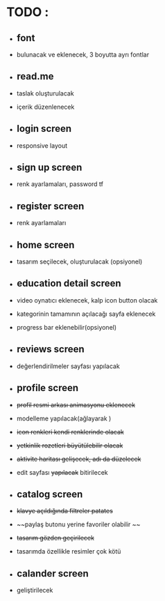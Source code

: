 # TODO : # 
- ## font ##
 - bulunacak ve eklenecek, 3 boyutta ayrı fontlar

 - ## read.me ##
 - taslak oluşturulacak
 - içerik düzenlenecek

- ## login screen ##
 - responsive layout 

- ## sign up screen ##   
- renk ayarlamaları, password tf 

- ## register screen ##
 - renk ayarlamaları 

- ## home screen ##
- tasarım seçilecek, oluşturulacak (opsiyonel)

- ## education detail screen ## 
 - video oynatıcı eklenecek, kalp icon button olacak
 - kategorinin tamamının açılacağı sayfa eklenecek
 - progress bar eklenebilir(opsiyonel)

- ## reviews screen ##   
 - değerlendirilmeler sayfası yapılacak

- ## profile screen ## 
 - ~~profil resmi arkası animasyonu eklenecek~~
 - modelleme yapılacak(ağlayarak )
 - ~~icon renkleri kendi renklerinde olacak~~ 
 - ~~yetkinlik rozetleri büyütülebilir olacak~~ 
 -  ~~aktivite haritası gelişecek, adı da düzelecek~~
 - edit sayfası  ~~yapılacak~~ bitirilecek

- ## catalog screen ##   
 - ~~klavye açıldığında filtreler patates~~ 
 - ~~paylaş butonu yerine favoriler olabilir ~~
 - ~~tasarım gözden geçirilecek~~
 - tasarımda özellikle resimler çok kötü

- ## calander screen ##  
 - geliştirilecek



